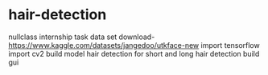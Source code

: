 # hair-detection 
nullclass internship task
data set download- https://www.kaggle.com/datasets/jangedoo/utkface-new
import tensorflow
import cv2
build model hair detection for short and long hair detection
build gui
